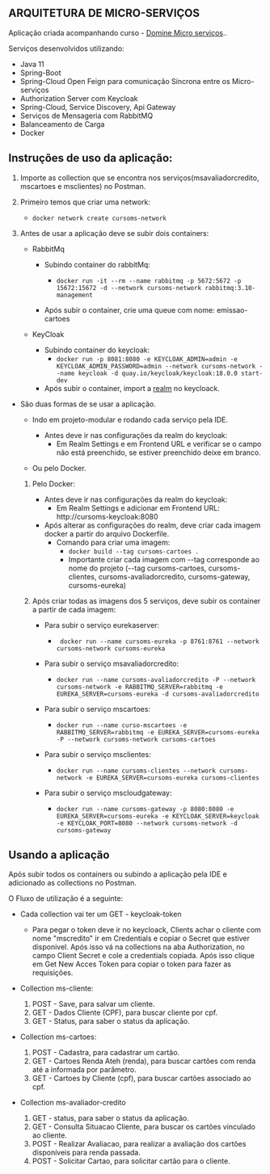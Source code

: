 ## ARQUITETURA DE MICRO-SERVIÇOS

Aplicação criada acompanhando curso - [Domine Micro serviços](https://www.udemy.com/course/domine-microservicos-e-mensageria-com-spring-cloud-e-docker/)..

Serviços desenvolvidos utilizando:

- Java 11
- Spring-Boot
- Spring-Cloud Open Feign para comunicação Síncrona entre os Micro-serviços
- Authorization Server com Keycloak
- Spring-Cloud, Service Discovery, Api Gateway
- Serviços de Mensageria com RabbitMQ
- Balanceamento de Carga
- Docker

## Instruções de uso da aplicação:

1. Importe as collection que se encontra nos serviços(msavaliadorcredito, mscartoes e msclientes) no Postman.

2. Primeiro temos que criar uma network:
   - `docker network create cursoms-network`

3. Antes de usar a aplicação deve se subir dois containers: 

   - RabbitMq

     - Subindo container do rabbitMq:

       - `docker run -it --rm --name rabbitmq -p 5672:5672 -p 15672:15672 -d --network cursoms-network rabbitmq:3.10-management`

     - Após subir o container, crie uma queue com nome: emissao-cartoes

       

   - KeyCloak

     - Subindo container do keycloak:
       - `docker run -p 8081:8080 -e KEYCLOAK_ADMIN=admin -e KEYCLOAK_ADMIN_PASSWORD=admin --network cursoms-network --name keycloak -d quay.io/keycloak/keycloak:18.0.0 start-dev`
     - Após subir o container, import a [realm](https://github.com/thiagoslovak/microservices-curso-udemy/tree/master/keycloack/keycloak) no keycloack.

     

- São duas formas de se usar a aplicação. 

  - Indo em projeto-modular e rodando cada serviço pela IDE.

    - Antes deve ir nas configurações da realm do keycloak: 
      - Em Realm Settings e em Frontend URL e verificar se o campo não está preenchido, se estiver preenchido deixe em branco.

  - Ou pelo Docker.

    

  1. Pelo Docker:

     - Antes deve ir nas configurações da realm do keycloak: 
       - Em Realm Settings e adicionar em Frontend URL: http://cursoms-keycloak:8080
     - Após alterar as configurações do realm, deve criar cada imagem docker a partir do arquivo Dockerfile.
       - Comando para criar uma imagem:
         - `docker build --tag cursoms-cartoes . `
         - Importante criar cada imagem com --tag corresponde ao nome do projeto (--tag cursoms-cartoes, cursoms-clientes, cursoms-avaliadorcredito, cursoms-gateway, cursoms-eureka)

  2. Após criar todas as imagens dos 5 serviços, deve subir os container a partir de cada imagem:

     - Para subir o serviço eurekaserver:
       - ` docker run --name cursoms-eureka -p 8761:8761 --network cursoms-network cursoms-eureka`
     - Para subir o serviço msavaliadorcredito:
       - `docker run --name cursoms-avaliadorcredito -P --network cursoms-network -e RABBITMQ_SERVER=rabbitmq -e EUREKA_SERVER=cursoms-eureka -d cursoms-avaliadorcredito`  
     - Para subir o serviço mscartoes:
       - `docker run --name curso-mscartoes -e RABBITMQ_SERVER=rabbitmq -e EUREKA_SERVER=cursoms-eureka -P --network cursoms-network cursoms-cartoes`
     - Para subir o serviço msclientes:
       - `docker run --name cursoms-clientes --network cursoms-network -e EUREKA_SERVER=cursoms-eureka cursoms-clientes`

     - Para subir o serviço mscloudgateway:
       - `docker run --name cursoms-gateway -p 8080:8080 -e EUREKA_SERVER=cursoms-eureka -e KEYCLOAK_SERVER=keycloak -e KEYCLOAK_PORT=8080 --network cursoms-network -d cursoms-gateway`

## Usando a aplicação

Após subir todos os containers ou subindo a aplicação pela IDE e adicionado as collections no Postman.

O Fluxo de utilização é a seguinte:

- Cada collection vai ter um GET - keycloak-token

  - Para pegar o token deve ir no keycloack, Clients achar o cliente com nome "mscredito" ir em Credentials e copiar o Secret que estiver disponivel. Após isso vá na collections na aba Authorization, no campo Client Secret e cole a credentials copiada. Após isso clique em Get New Acces Token para copiar o token para fazer as requisições.

    

- Collection ms-cliente:

   	1. POST - Save, para salvar um cliente.
   	2. GET - Dados Cliente (CPF), para buscar cliente por cpf.
   	3. GET - Status, para saber o status da aplicação.

- Collection ms-cartoes:

  1. POST - Cadastra, para cadastrar um cartão.
  2. GET - Cartoes Renda Ateh (renda), para buscar cartões com renda até a informada por parâmetro.
  3. GET - Cartoes by Cliente (cpf), para buscar cartões associado ao cpf. 

  

- Collection ms-avaliador-credito

  1. GET - status, para saber o status da aplicação.
  2. GET - Consulta Situacao Cliente, para buscar os cartões vinculado ao cliente.
  3. POST - Realizar Avaliacao, para realizar a avaliação dos cartões disponíveis para renda passada.
  4. POST - Solicitar Cartao, para solicitar cartão para o cliente.



